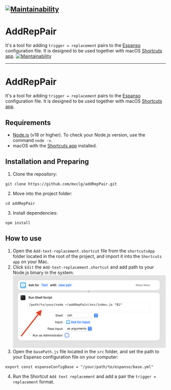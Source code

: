 ## [![Maintainability](https://qlty.sh/badges/c827ba96-6a0a-443c-b0c2-ff091e81a5fd/maintainability.svg)](https://qlty.sh/gh/mxclg/projects/addRepPair)

# AddRepPair

It's a tool for adding `trigger = replacement` pairs to the [Espanso](https://espanso.org/) configuration file. It is designed to be used together with macOS [Shortcuts app](https://support.apple.com/en-gb/guide/shortcuts-mac/apdf22b0444c/mac).
[![Maintainability](https://qlty.sh/badges/c827ba96-6a0a-443c-b0c2-ff091e81a5fd/maintainability.svg)](https://qlty.sh/gh/mxclg/projects/addRepPair)

---

# AddRepPair

It's a tool for adding `trigger = replacement` pairs to the [Espanso](https://espanso.org/) configuration file. It is designed to be used together with macOS [Shortcuts app](https://support.apple.com/en-gb/guide/shortcuts-mac/apdf22b0444c/mac).

## Requirements

- [Node.js](https://nodejs.org/en) (v18 or higher). To check your Node.js version, use the command `node -v`.
- macOS with the [Shortcuts app](https://apps.apple.com/us/app/shortcuts/id915249334) installed.

## Installation and Preparing

1.  Clone the repository:

```
git clone https://github.com/mxclg/addRepPair.git
```

2.  Move into the project folder:

```
cd addRepPair
```

3.  Install dependencies:

```
npm install
```

## How to use

1.  Open the `Add-text-replacement.shortcut` file from the `shortcutsApp` folder located in the root of the project,
    and import it into the `Shortcuts app` on your Mac.
2.  Click `Edit` the `Add-text-replacement.shortcut` and add path to your Node.js binary in the system.
    ![](src/assets/images/add-path-to-node-screenshot.png)
3.  Open the `basePath.js` file located in the `src` folder, and set the path to your Espanso configuration file on your computer:

```
export const espansoConfigBase = "/your/path/to/espanso/base.yml"
```

4.  Run the Shortcut `Add text replacement` and add a pair the `trigger = replacement` format.
